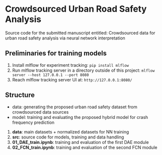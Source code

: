 # Crowdsourced Urban Road Safety Analysis

Source code for the submitted manuscript entitled: Crowdsourced data for urban road safety analysis via neural network interpretation

## Preliminaries for training models

1. Install mlflow for experiment tracking: `pip install mlflow`
2. Run mlflow tracking server in a directory outside of this project: `mlflow server --host 127.0.0.1 --port 8080`
3. Reach mlflow tracking server UI at: `http://127.0.0.1:8080/`

## Structure

- data: generating the proposed urban road safety dataset from crowdsourced data sources
- model: training and evaluating the proposed hybrid model for crash frequency prediction
1. **data**: main datasets + normalized datasets for NN training
2. **src**: source code for models, training and data handling
2. **01_DAE_train.ipynb**: training and evaluation of the first DAE module
3. **02_FCN_train.ipynb**: training and evaluation of the second FCN module
